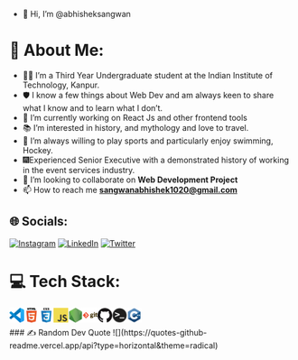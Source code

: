 - 👋 Hi, I’m @abhisheksangwan


<!---
abhisheksangwan/abhisheksangwan is a ✨ special ✨ repository because its `README.md` (this file) appears on your GitHub profile.
You can click the Preview link to take a look at your changes.
--->
# 💫 About Me:
- 👨‍💻 I’m a Third Year Undergraduate student at the Indian Institute of Technology, Kanpur. 
- 🛡️ I know a few things about Web Dev and am always keen to share what I know and to learn what I don’t.
- 🔭 I’m currently working on React Js and other frontend tools
- 📚 I’m interested in history, and mythology and love to travel.
- 🤽 I’m always willing to play sports and particularly enjoy swimming, Hockey.
- 🎆Experienced Senior Executive with a demonstrated history of working in the event services industry.
- 👯 I’m looking to collaborate on **Web Development Project**
- 📫 How to reach me **[sangwanabhishek1020@gmail.com](mailto:sangwanabhishek1020@gmail.com)**


## 🌐 Socials:
[![Instagram](https://img.shields.io/badge/Instagram-%23E4405F.svg?logo=Instagram&logoColor=white)](https://instagram.com/abhishek.abhi.17) [![LinkedIn](https://img.shields.io/badge/LinkedIn-%230077B5.svg?logo=linkedin&logoColor=white)](https://linkedin.com/in/abhishek-sangwan) [![Twitter](https://img.shields.io/badge/Twitter-%231DA1F2.svg?logo=Twitter&logoColor=white)](https://twitter.com/AbhishekSangwn)

# 💻 Tech Stack:
<!-- ![CSS3](https://img.shields.io/badge/css3-%231572B6.svg?style=for-the-badge&logo=css3&logoColor=white) ![HTML5](https://img.shields.io/badge/html5-%23E34F26.svg?style=for-the-badge&logo=html5&logoColor=white) ![JavaScript](https://img.shields.io/badge/javascript-%23323330.svg?style=for-the-badge&logo=javascript&logoColor=%23F7DF1E) ![React](https://img.shields.io/badge/react-%2320232a.svg?style=for-the-badge&logo=react&logoColor=%2361DAFB)  -->
<img align="left" alt="Visual Studio Code" width="26px" src="https://raw.githubusercontent.com/github/explore/80688e429a7d4ef2fca1e82350fe8e3517d3494d/topics/visual-studio-code/visual-studio-code.png" />
<img align="left" alt="HTML5" width="26px" src="https://raw.githubusercontent.com/github/explore/80688e429a7d4ef2fca1e82350fe8e3517d3494d/topics/html/html.png" />
<img align="left" alt="CSS3" width="26px" src="https://raw.githubusercontent.com/github/explore/80688e429a7d4ef2fca1e82350fe8e3517d3494d/topics/css/css.png" />
<img align="left" alt="JavaScript" width="26px" src="https://raw.githubusercontent.com/github/explore/80688e429a7d4ef2fca1e82350fe8e3517d3494d/topics/javascript/javascript.png" />
<img align="left" alt="Node.js" width="26px" src="https://raw.githubusercontent.com/github/explore/80688e429a7d4ef2fca1e82350fe8e3517d3494d/topics/nodejs/nodejs.png" />
<img align="left" alt="Git" width="26px" src="https://raw.githubusercontent.com/github/explore/80688e429a7d4ef2fca1e82350fe8e3517d3494d/topics/git/git.png" />
<img align="left" alt="GitHub" width="26px" src="https://raw.githubusercontent.com/github/explore/78df643247d429f6cc873026c0622819ad797942/topics/github/github.png" />
<img align="left" alt="Terminal" width="26px" src="https://raw.githubusercontent.com/github/explore/80688e429a7d4ef2fca1e82350fe8e3517d3494d/topics/terminal/terminal.png" />
<img align="left" alt="CPP" width="26px" src="https://raw.githubusercontent.com/github/explore/80688e429a7d4ef2fca1e82350fe8e3517d3494d/topics/cpp/cpp.png" />


<br/>
<br/>
### ✍️ Random Dev Quote
![](https://quotes-github-readme.vercel.app/api?type=horizontal&theme=radical)
<!-- 
[![](https://visitcount.itsvg.in/api?id=abhisheksangwan&label=Profile%20Views&color=0&icon=0&pretty=false)](https://visitcount.itsvg.in) -->
